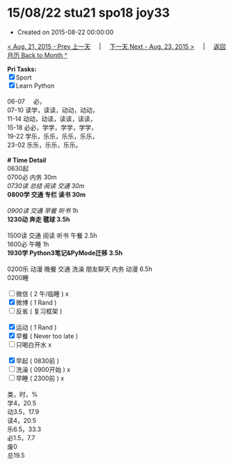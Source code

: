 # 15/08/22 stu21 spo18 joy33

- Created on 2015-08-22 00:00:00

[< Aug. 21, 2015 - Prev 上一天](/lifelogs/2015/08/d21.md) &nbsp; &nbsp; | &nbsp; &nbsp; [下一天 Next - Aug. 23, 2015 >](/lifelogs/2015/08/d23.md) &nbsp; &nbsp; |  &nbsp; &nbsp; [返回月历 Back to Month ^](/lifelogs/2015/08/index.md)
<br/><div><strong>Pri Tasks:</strong></div><div><div><input checked="true" type="checkbox"/>Sport</div></div><div><input checked="true" type="checkbox"/>Learn Python</div><div><br/></div><div>06-07     必，</div><div>07-10 读学，读读，动动，动动，</div><div>11-14 动动，动读，读读，读读，</div><div>15-18 必必，学学，学学，学学，</div><div>19-22 学乐，乐乐，乐乐，乐乐，</div><div>23-02 乐乐，乐乐，乐乐。</div><div><br/></div><div><b># Time Detail</b></div><div>0630起</div><div>0700必 内务 30m</div><div><i>0730读 总结 阅读 交通 30m</i></div><div><b>080</b><b>0学 交通 专栏 读书 30m</b></div><div><b><br/></b></div><div><i>0900读 交通 早餐 听书 1h</i></div><div><b>1230动 奔走 毽球 3.5h</b></div><div><br/></div><div>1500读 交通 阅读 听书 午餐 2.5h</div><div>1600必 午睡 1h</div><div><strong>1930学 Python3笔记&amp;PyMode迁移 3.5</strong><strong>h</strong></div><div><br/></div><div>0200乐 动漫 晚餐 交通 洗澡 朋友聊天 内务 动漫 6.5h</div><div>0200睡</div><div><br/></div><div><input type="checkbox"/>微信 ( 2 午/临睡 ) x</div><div><input checked="true" type="checkbox"/>微博 ( 1 Rand ) </div><div><input type="checkbox"/>反省 ( 复习框架 ) </div><div><br/></div><div><div><input checked="true" type="checkbox"/>运动 ( 1 Rand ) </div><div><input checked="true" type="checkbox"/>早餐 ( Never too late ) </div></div><div><input type="checkbox"/>只喝白开水 x</div><div><br/></div><div><input checked="true" type="checkbox"/>早起 ( 0830前 ) </div><div><input type="checkbox"/>洗澡 ( 0900开始 ) x<br/></div><div><input type="checkbox"/>早睡 ( 2300前 ) x</div><div><br clear="none"/></div><div>类，时，%</div><div>学4，20.5</div><div>动3.5，17.9</div><div>读4，20.5</div><div>乐6.5，33.3</div><div>必1.5，7.7<br clear="none"/>废0<br clear="none"/>总19.5</div>
